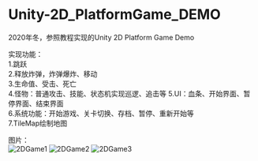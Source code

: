 
# Unity-2D_PlatformGame_DEMO

2020年冬，参照教程实现的Unity 2D Platform Game Demo

实现功能：  
1.跳跃  
2.释放炸弹，炸弹爆炸、移动  
3.生命值、受击、死亡  
4.怪物：普通攻击、技能、状态机实现巡逻、追击等
5.UI：血条、开始界面、暂停界面、结束界面  
6.系统功能：开始游戏、关卡切换、存档、暂停、重新开始等  
7.TileMap绘制地图  

图片：  
![2DGame1](https://user-images.githubusercontent.com/74462917/123829318-53f91f80-d93d-11eb-8dcd-8abb74323579.jpg)
![2DGame2](https://user-images.githubusercontent.com/74462917/123829138-257b4480-d93d-11eb-9a80-90f97f324731.jpg)
![2DGame3](https://user-images.githubusercontent.com/74462917/123829140-26ac7180-d93d-11eb-933c-6f0b6a2faffc.jpg)


